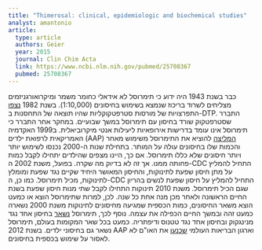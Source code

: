 ```yaml
---
title: "Thimerosal: clinical, epidemiologic and biochemical studies"
analyst: amantonio
article:
  type: article
  authors: Geier
  year: 2015
  journal: Clin Chim Acta
  link: https://www.ncbi.nlm.nih.gov/pubmed/25708367
  pubmed: 25708367
---
```


כבר בשנת 1943 היה ידוע כי תימרוסל לא אידאלי כחומר משמר ומיקרואורגניזמים מצליחים לשרוד בריכוז שנמצא בשימוש בחיסונים (1:10,000).
בשנת 1982 [נצפו](https://www.ncbi.nlm.nih.gov/pubmed/3881728) התפרצויות של מורסות סטרפטקוקליות שהיו תוצאה של התחסנות ב-DTP. התברר שסטרפטקוק שורד בחיסון עם תימרוסל במשך שבועיים. במחקר אחר התברר כי תימרוסל אינו עומד בדרישות אירופאיות ליעילות אנטי מיקרוביאלית.
ב1999 האקדמיה האמריקאית לרפואת ילדים (AAP) [המליצה](https://www.ncbi.nlm.nih.gov/pubmed/10418806) להוציא את התימרוסל משימוש מאחר והכמות שלו בחיסונים עולה על המותר. בתחילת שנות ה-2000 נכנסו לשימוש יותר ויותר חיסונים שלא כללו תימרוסל. אם כך, היינו מצפים שהילדים יתחילו לקבל כמות פחותה ממנו. אך זה לא בדיוק מה שקרה. בפועל, משנת 2002 ה-CDC התחיל להמליץ על מתן חיסון שפעת לתינוקות, והחיסון המאושר היחיד שקיים נגד שפעת ומומלץ לתינוקות, מכיל תימרוסל. כמו כן, ה-CDC התחיל להמליץ על חיסון שפעת לנשים בהריון שגם הכיל תימרוסל. משנת 2010 תינוקות התחילו לקבל שתי מנות חיסון שפעת בשנת החיים הראשונה ולאחר מכן מנה אחת כל שנה. לכן, למרות שתימרוסל הוצא או כמעט הוצא משאר החיסונים, כמות הכספית שמגיעה מחיסונים לתינוקות משנת 2000 נשארה כמעט זהה ובמשך החיים הכפילה את עצמה. נוסף לכך, תימרוסל [נשאר](https://www.cdc.gov/vaccines/pubs/pinkbook/downloads/appendices/B/excipient-table-2.pdf) בחיסון אחד נגד מנינגקוק ובחיסון אחד נגד טטנוס ודיפתריה. כמעט בכל שאר המקומות בעולם, תימרוסל נשאר גם בחיסוני ילדים. בשנת 2012 AAP וארגון הבריאות העולמי [שכנעו](http://www.aappublications.org/content/early/2012/06/01/aapnews.20120601-1) את האו"ם לא לאסור על שימוש בכספית בחיסונים.
